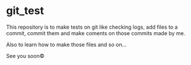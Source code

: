 # git_test

This repository is to make tests on git like checking logs, add files to a commit, commit them and make coments on those commits made by me.

Also to learn how to make those files and so on...

See you soon©️
